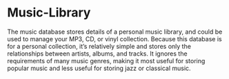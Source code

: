 # Music-Library
The music database stores details of a personal music library, and could be used to manage your MP3, CD, or vinyl collection. Because this database is for a personal collection, it’s relatively simple and stores only the relationships between artists, albums, and tracks. It ignores the requirements of many music genres, making it most useful for storing popular music and less useful for storing jazz or classical music.
